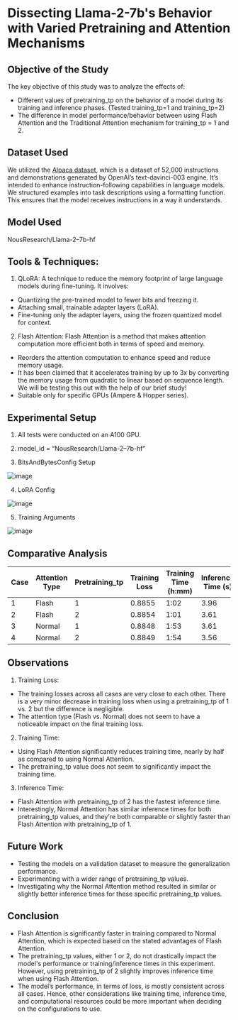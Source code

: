 # Dissecting Llama-2-7b's Behavior with Varied Pretraining and Attention Mechanisms

## Objective of the Study
The key objective of this study was to analyze the effects of:

- Different values of pretraining_tp on the behavior of a model during its training and inference phases. (Tested training_tp=1 and training_tp=2)
- The difference in model performance/behavior between using Flash Attention and the Traditional Attention mechanism for training_tp = 1 and 2.

## Dataset Used
We utilized the [Alpaca dataset](https://huggingface.co/datasets/tatsu-lab/alpaca), which is a dataset of 52,000 instructions and demonstrations generated by OpenAI’s text-davinci-003 engine. It’s intended to enhance instruction-following capabilities in language models. We structured examples into task descriptions using a formatting function. This ensures that the model receives instructions in a way it understands.


## Model Used
NousResearch/Llama-2–7b-hf

## Tools & Techniques:
1. QLoRA:
A technique to reduce the memory footprint of large language models during fine-tuning. It involves:

- Quantizing the pre-trained model to fewer bits and freezing it.
- Attaching small, trainable adapter layers (LoRA).
- Fine-tuning only the adapter layers, using the frozen quantized model for context.

2. Flash Attention:
Flash Attention is a method that makes attention computation more efficient both in terms of speed and memory.

- Reorders the attention computation to enhance speed and reduce memory usage.
- It has been claimed that it accelerates training by up to 3x by converting the memory usage from quadratic to linear based on sequence length. We will be testing this out with the help of our brief study!
- Suitable only for specific GPUs (Ampere & Hopper series).

## Experimental Setup

1. All tests were conducted on an A100 GPU.
2. model_id = “NousResearch/Llama-2–7b-hf”

3. BitsAndBytesConfig Setup

![image](https://github.com/DrishtiShrrrma/llama-2-7b-alpaca-flash-atn-vs-atn-vs-tp/assets/129742046/22ffb100-71e5-4764-8aae-0d1eba625639)

4. LoRA Config

![image](https://github.com/DrishtiShrrrma/llama-2-7b-alpaca-flash-atn-vs-atn-vs-tp/assets/129742046/aea81dd0-2f52-4d27-9134-41678c9d6a5d)

5. Training Arguments

![image](https://github.com/DrishtiShrrrma/llama-2-7b-alpaca-flash-atn-vs-atn-vs-tp/assets/129742046/b211b806-39a8-4d8b-a2b1-cc5d4042fbe0)


## Comparative Analysis

| **Case** | **Attention Type** | **Pretraining_tp** | **Training Loss** | **Training Time (h:mm)** | **Inference Time (s)** |
|----------|--------------------|--------------------|-------------------|--------------------------|------------------------|
| 1        | Flash              | 1                  | 0.8855            | 1:02                     | 3.96                   |
| 2        | Flash              | 2                  | 0.8854            | 1:01                     | 3.61                   |
| 3        | Normal             | 1                  | 0.8848            | 1:53                     | 3.61                   |
| 4        | Normal             | 2                  | 0.8849            | 1:54                     | 3.56                   |

## Observations
1. Training Loss:
- The training losses across all cases are very close to each other. There is a very minor decrease in training loss when using a pretraining_tp of 1 vs. 2 but the difference is negligible.
- The attention type (Flash vs. Normal) does not seem to have a noticeable impact on the final training loss.

2. Training Time:
- Using Flash Attention significantly reduces training time, nearly by half as compared to using Normal Attention.
- The pretraining_tp value does not seem to significantly impact the training time.

3. Inference Time:
- Flash Attention with pretraining_tp of 2 has the fastest inference time.
- Interestingly, Normal Attention has similar inference times for both pretraining_tp values, and they're both comparable or slightly faster than Flash Attention with pretraining_tp of 1.

## Future Work
- Testing the models on a validation dataset to measure the generalization performance.
- Experimenting with a wider range of pretraining_tp values.
- Investigating why the Normal Attention method resulted in similar or slightly better inference times for these specific pretraining_tp values.

## Conclusion
- Flash Attention is significantly faster in training compared to Normal Attention, which is expected based on the stated advantages of Flash Attention.
- The pretraining_tp values, either 1 or 2, do not drastically impact the model's performance or training/inference times in this experiment. However, using pretraining_tp of 2 slightly improves inference time when using Flash Attention.
- The model’s performance, in terms of loss, is mostly consistent across all cases. Hence, other considerations like training time, inference time, and computational resources could be more important when deciding on the configurations to use.
